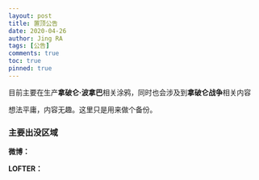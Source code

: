 ```yaml
---
layout: post
title: 置顶公告
date: 2020-04-26
author: Jing RA
tags: [公告]
comments: true
toc: true
pinned: true
---
```


目前主要在生产**拿破仑·波拿巴**相关涂鸦，同时也会涉及到**拿破仑战争**相关内容

想法平庸，内容无趣。这里只是用来做个备份。

### 主要出没区域

**微博：**

**LOFTER：**

